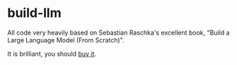 # build-llm

All code very heavily based on Sebastian Raschka's excellent book, "Build a Large Language Model (From Scratch)".

It is brilliant, you should [buy it](https://www.manning.com/books/build-a-large-language-model-from-scratch).
